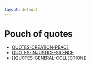 ```yaml
---
layout: default
---
```

# Pouch of quotes
- [QUOTES-CREATION-PEACE](QUOTES-CREATION-PEACE.md)
- [QUOTES-INJUSTICE-SILENCE](QUOTES-INJUSTICE-SILENCE.md)
- [[QUOTES-GENERAL-COLLECTION]]

